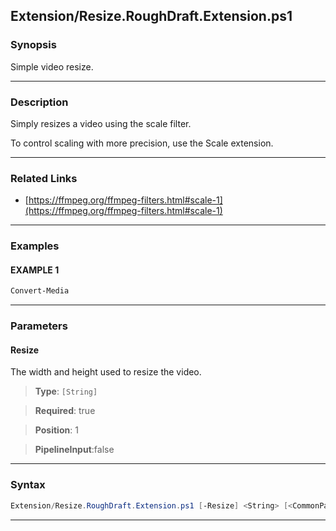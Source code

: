
Extension/Resize.RoughDraft.Extension.ps1
-----------------------------------------
### Synopsis
Simple video resize.

---
### Description

Simply resizes a video using the scale filter.

To control scaling with more precision, use the Scale extension.

---
### Related Links
* [https://ffmpeg.org/ffmpeg-filters.html#scale-1](https://ffmpeg.org/ffmpeg-filters.html#scale-1)



---
### Examples
#### EXAMPLE 1
```PowerShell
Convert-Media
```

---
### Parameters
#### **Resize**

The width and height used to resize the video.



> **Type**: ```[String]```

> **Required**: true

> **Position**: 1

> **PipelineInput**:false



---
### Syntax
```PowerShell
Extension/Resize.RoughDraft.Extension.ps1 [-Resize] <String> [<CommonParameters>]
```
---



